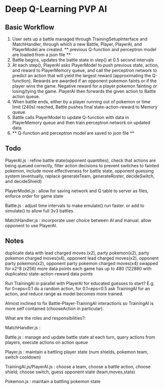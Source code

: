 # Deep Q-Learning PVP AI

## Basic Workflow

1. User sets up a battle managed through TrainingSetupInterface and MatchHandler, through which a new Battle, Player, PlayerAI, and PlayerModel are created. ** previous Q-function and perceptron model are loaded from a json file **
2. Battle begins, updates the battle state in step() at 0.5 second intervals
3. At each step(), PlayerAI asks PlayerModel to push previous state, action, and reward to PlayerMemory queue, and call the perceptron network to predict an action that will yield the largest reward (approximating the Q-function). Rewards are awarded if an opponent pokemon faints or if the player wins the game. Negative reward for a player pokemon fainting or losing/tying the game. PlayerAI then forwards the given action to Battle action queue.
4. When battle ends, either by a player running out of pokemon or time limit (240s) reached, Battle pushes final state-action-reward to Memory queue.
5. Battle calls PlayerModel to update Q-function with data in PlayerMemory queue and then train perceptron network on updated data.
6. ** Q-function and perceptron model are saved to json file **

## Todo

PlayerAI.js : refine battle state(opponent quantities), check that actions are being queued correctly, filter action decisions to prevent switches to fainted pokemon, include move effectiveness for battle state, opponent guessing system 
(eventually, replace generateTeam, generateRoster, decideSwitch, and decideShield)

PlayerModel.js : allow for saving network and Q table to server as files, enforce order for game state

Battle.js : adjust time intervals to make emulate() run faster. or add to simulate() to allow full 3v3 battles.

MatchHandler.js : incorporate user choice between AI and manual. allow opponent to use PlayerAI.

## Notes

duplicate data with lead charged moves (x2), party pokemon(x2), party pokemon charged moves(x4), opponent lead charged moves(x2), opponent party pokemon(x2), opponent party pokemon charged moves(x4) swapped for x2^8 (x256) more data points
each game has up to 480 (122880 with duplicates) state-action-reward data points

Run TrainingAI in parallel with PlayerAI for educated guesses to start? E.g. for 0<eps<0.1 do a random action, for 0.1<eps<0.5 ask TrainingAI for an action, and reduce range as model becomes more trained.

Almost inclined to fix Battle-Player-TrainingAI interactions so TrainingAI is more self contained (chooseAction in particular).


What are the roles and responsibilities?:

MatchHandler.js : 

Battle.js : manage and update battle state at each turn, query actions from players, execute actions on action queue

Player.js : maintain a battling player state (num shields, pokemon team, switch cooldown)

TrainingAI.js/PlayerAI.js : choose a team, choose a battle action, choose shield, choose switch, guess opponent state (team,moves,stats)

Pokemon.js : maintain a battling pokemon state
